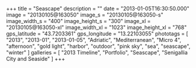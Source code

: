 +++
title = "Seascape"
description = ""
date = "2013-01-05T16:30:50.000"
image = "20130105@163050"
image_s = "20130105@163050-s"
image_width_s = "400"
image_height_s = "300"
image_xl = "20130105@163050-xl"
image_width_xl = "1023"
image_height_xl = "768"
gps_latitude = "43.7203361"
gps_longitude = "13.22103055"
phototags = [ "2013", "2013-01", "2013-01-05", "Adriatic", "Mediterranean", "Micro 4", "afternoon", "gold light", "harbor", "outdoor", "pink sky", "sea", "seascape", "winter" ]
galleries = [ "2013 Timeline", "Portfolio", "Seascape", "Senigallia City and Seaside" ]
+++

